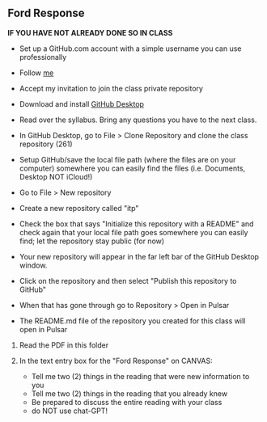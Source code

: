 ## Ford Response

**IF YOU HAVE NOT ALREADY DONE SO IN CLASS**
- Set up a GitHub.com account with a simple username you can use professionally
- Follow [me](https://github.com/rdwrome)
- Accept my invitation to join the class private repository
- Download and install [GitHub Desktop](https://desktop.github.com/)

- Read over the syllabus. Bring any questions you have to the next class.

- In GitHub Desktop, go to File > Clone Repository and clone the class repository (261)
- Setup GitHub/save the local file path (where the files are on your computer) somewhere you can easily find the files (i.e. Documents, Desktop NOT iCloud!)
- Go to File > New repository
- Create a new repository called "itp"
- Check the box that says "Initialize this repository with a README" and check again that your local file path goes somewhere you can easily find; let the repository stay public (for now)
- Your new repository will appear in the far left bar of the GitHub Desktop window.
- Click on the repository and then select "Publish this repository to GitHub"
- When that has gone through go to Repository > Open in Pulsar
- The README.md file of the repository you created for this class will open in Pulsar

1. Read the PDF in this folder

2. In the text entry box for the "Ford Response" on CANVAS:
    - Tell me two (2) things in the reading that were new information to you
    - Tell me two (2) things in the reading that you already knew 
    - Be prepared to discuss the entire reading with your class 
    - do NOT use chat-GPT!

